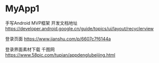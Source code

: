 # MyApp1
手写Android MVP框架
开发文档地址
https://developer.android.google.cn/guide/topics/ui/layout/recyclerview

登录页面
https://www.jianshu.com/p/6607c7f6144a

登录界面素材下载 千图网
https://www.58pic.com/tupian/appdenglubeijing.html
